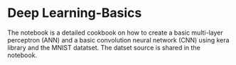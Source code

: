 # Deep Learning-Basics

The notebook is a detailed cookbook on how to create a basic multi-layer perceptron (ANN) and a basic convolution neural network (CNN) using kera library and the MNIST datatset. The datset source is shared in the notebook.

